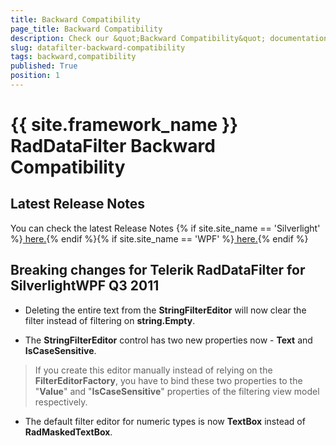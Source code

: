 ```yaml
---
title: Backward Compatibility
page_title: Backward Compatibility
description: Check our &quot;Backward Compatibility&quot; documentation article for the RadDataFilter {{ site.framework_name }} control.
slug: datafilter-backward-compatibility
tags: backward,compatibility
published: True
position: 1
---
```


# {{ site.framework_name }} RadDataFilter Backward Compatibility



## Latest Release Notes

You can check the latest Release Notes {% if site.site_name == 'Silverlight' %}[ here.](http://www.telerik.com/products/silverlight/whats-new/release_notes.aspx){% endif %}{% if site.site_name == 'WPF' %}[ here.](http://www.telerik.com/products/wpf/whats-new/release-history.aspx){% endif %}

##  Breaking changes for Telerik RadDataFilter for SilverlightWPF Q3 2011
      

* Deleting the entire text from the __StringFilterEditor__ will now clear the filter instead of filtering on __string.Empty__.
          

* The __StringFilterEditor__ control has two new properties now - __Text__ and __IsCaseSensitive__.
            

>If you create this editor manually instead of relying on the __FilterEditorFactory__, you have to bind these two properties to the "__Value__" and "__IsCaseSensitive__" properties of the filtering view model respectively.
              

* The default filter editor for numeric types is now __TextBox__ instead of __RadMaskedTextBox__.
          
